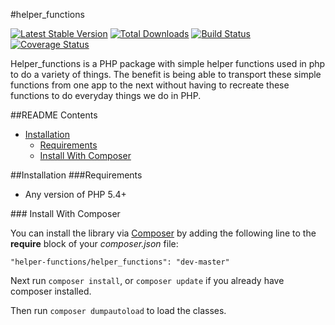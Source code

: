 #helper_functions

[![Latest Stable Version](https://poser.pugx.org/php/helper_functions/v/stable.png)](https://packagist.org/packages/php/helper_functions) [![Total Downloads](https://poser.pugx.org/php/helper_functions/downloads.png)](https://packagist.org/packages/php/helper_functions) [![Build Status](https://travis-ci.org/rjacobsen2012/helper_functions.svg?branch=master)](https://travis-ci.org/rjacobsen2012/helper_functions) [![Coverage Status](https://coveralls.io/repos/rjacobsen2012/helper_functions/badge.png)](https://coveralls.io/r/rjacobsen2012/helper_functions)

Helper_functions is a PHP package with simple helper functions used in php to do a variety of things. The benefit is being able to transport these simple functions from one app to the next without having to recreate these functions to do everyday things we do in PHP.

##README Contents

* [Installation](#install)
	* [Requirements](#requirements)
	* [Install With Composer](#install-composer)

<a name="install"/>	
##Installation


<a name="requirements"/>
###Requirements

- Any version of PHP 5.4+

<a name="install-composer"/>
### Install With Composer

You can install the library via [Composer](http://getcomposer.org) by adding the following line to the **require** block of your *composer.json* file:

````
"helper-functions/helper_functions": "dev-master"
````

Next run `composer install`, or `composer update` if you already have composer installed.

Then run `composer dumpautoload` to load the classes.